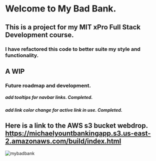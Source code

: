 # Welcome to My Bad Bank.

## This is a project for my MIT xPro Full Stack Development course. 

### I have refactored this code to better suite my style and functionality. 

## A WIP

### Future roadmap and development.
##### add tooltips for navbar links. Completed.
##### add link color change for active link in use. Completed.

## Here is a link to the AWS s3 bucket webdrop.  https://michaelyountbankingapp.s3.us-east-2.amazonaws.com/build/index.html 


![mybadbank](https://github.com/Michael-Yount/my_bad_bank_react/assets/11709807/09547619-650e-468f-a531-e63fcac997d8)
